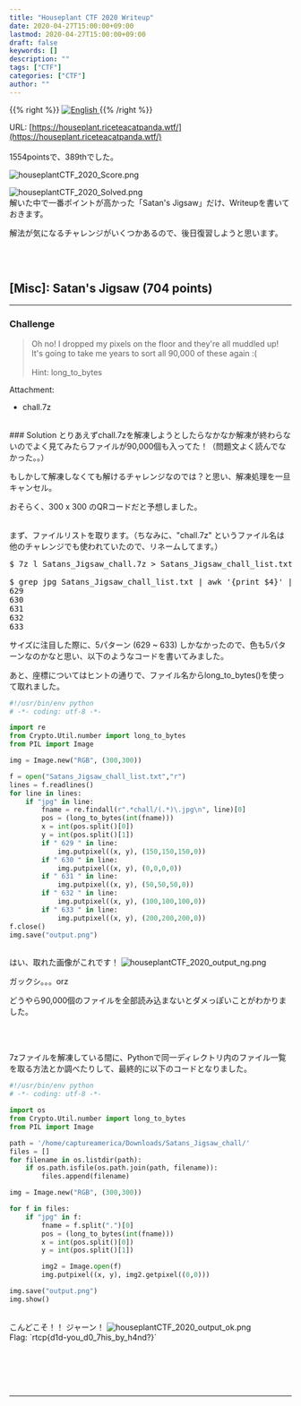 ```yaml
---
title: "Houseplant CTF 2020 Writeup"
date: 2020-04-27T15:00:00+09:00
lastmod: 2020-04-27T15:00:00+09:00
draft: false
keywords: []
description: ""
tags: ["CTF"]
categories: ["CTF"]
author: ""
---
```

{{% right %}}
<a href="https://translate.google.com/translate?hl=en&sl=auto&tl=en&u=https%3A%2F%2Fcaptureamerica.github.io%2Fwriteups%2Fpost%2Fhouseplantctf_2020%2F">
<img src="https://captureamerica.github.io/writeups/img/En.png" alt="English">
</a>
{{% /right %}}

URL: [https://houseplant.riceteacatpanda.wtf/](https://houseplant.riceteacatpanda.wtf/)
<br /><br />
1554pointsで、389thでした。

<img src="https://captureamerica.github.io/writeups/img/houseplantCTF_2020_Score.png" alt="houseplantCTF_2020_Score.png"><br />

<img src="https://captureamerica.github.io/writeups/img/houseplantCTF_2020_Solved.png" alt="houseplantCTF_2020_Solved.png">

<br />
解いた中で一番ポイントが高かった「Satan's Jigsaw」だけ、Writeupを書いておきます。

解法が気になるチャレンジがいくつかあるので、後日復習しようと思います。


<br /><br />
## [Misc]: Satan's Jigsaw (704 points)
- - -
### Challenge
> Oh no! I dropped my pixels on the floor and they're all muddled up! It's going to take me years to sort all 90,000 of these again :(
<br /><br />
Hint: long_to_bytes

Attachment:

- chall.7z

<br />
### Solution
とりあえずchall.7zを解凍しようとしたらなかなか解凍が終わらないのでよく見てみたらファイルが90,000個も入ってた！（問題文よく読んでなかった。。）

もしかして解凍しなくても解けるチャレンジなのでは？と思い、解凍処理を一旦キャンセル。

おそらく、300 x 300 のQRコードだと予想しました。

<br />
まず、ファイルリストを取ります。（ちなみに、"chall.7z" というファイル名は他のチャレンジでも使われていたので、リネームしてます。）

<pre>
$ 7z l Satans_Jigsaw_chall.7z > Satans_Jigsaw_chall_list.txt

$ grep jpg Satans_Jigsaw_chall_list.txt | awk '{print $4}' | sort | uniq
629
630
631
632
633
</pre>

サイズに注目した際に、5パターン (629 ~ 633) しかなかったので、色も5パターンなのかなと思い、以下のようなコードを書いてみました。

あと、座標についてはヒントの通りで、ファイル名からlong_to_bytes()を使って取れました。

```Python
#!/usr/bin/env python
# -*- coding: utf-8 -*-

import re
from Crypto.Util.number import long_to_bytes
from PIL import Image

img = Image.new("RGB", (300,300))

f = open("Satans_Jigsaw_chall_list.txt","r")
lines = f.readlines()
for line in lines:
    if "jpg" in line:
        fname = re.findall(r".*chall/(.*)\.jpg\n", line)[0]
        pos = (long_to_bytes(int(fname)))
        x = int(pos.split()[0])
        y = int(pos.split()[1])
        if " 629 " in line:
            img.putpixel((x, y), (150,150,150,0))        
        if " 630 " in line:
            img.putpixel((x, y), (0,0,0,0))        
        if " 631 " in line:
            img.putpixel((x, y), (50,50,50,0))        
        if " 632 " in line:
            img.putpixel((x, y), (100,100,100,0))
        if " 633 " in line:
            img.putpixel((x, y), (200,200,200,0))
f.close()
img.save("output.png")
```

<br />
はい、取れた画像がこれです！

<img src="https://captureamerica.github.io/writeups/img/houseplantCTF_2020_output_ng.png" alt="houseplantCTF_2020_output_ng.png">

ガックシ。。。orz

どうやら90,000個のファイルを全部読み込まないとダメっぽいことがわかりました。


<br /><br />

7zファイルを解凍している間に、Pythonで同一ディレクトリ内のファイル一覧を取る方法とか調べたりして、最終的に以下のコードとなりました。

```Python
#!/usr/bin/env python
# -*- coding: utf-8 -*-

import os
from Crypto.Util.number import long_to_bytes
from PIL import Image

path = '/home/captureamerica/Downloads/Satans_Jigsaw_chall/'
files = []
for filename in os.listdir(path):
    if os.path.isfile(os.path.join(path, filename)):
        files.append(filename)

img = Image.new("RGB", (300,300))

for f in files:
    if "jpg" in f:
        fname = f.split(".")[0]
        pos = (long_to_bytes(int(fname)))
        x = int(pos.split()[0])
        y = int(pos.split()[1])

        img2 = Image.open(f)
        img.putpixel((x, y), img2.getpixel((0,0)))

img.save("output.png")
img.show()
```


<br />
こんどこそ！！ ジャーン！

<img src="https://captureamerica.github.io/writeups/img/houseplantCTF_2020_output_ok.png" alt="houseplantCTF_2020_output_ok.png">

<br />
Flag: `rtcp{d1d-you_d0_7his_by_h4nd?}`





<br /><br />
<br /><br />
- - -
<br /><br />
<br /><br />

